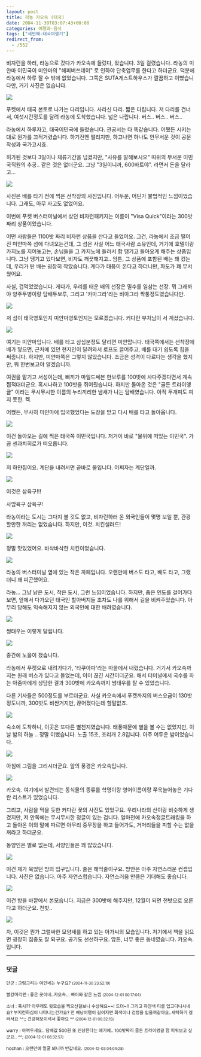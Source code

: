 ```yaml
---
layout: post
title: 라농 카오속 (태국)
date: 2004-11-30T03:07:43+00:00
categories: 여행과-음식
tags: ["세번째-태국여행기"]
redirect_from:
  - /552
---
```


비자런을 하러, 라농으로 갔다가 카오속에 들렀다, 왔습니다. 3일 걸렸습니다. 라농의 미얀마 이민국이 미얀마의 "해피버쓰데이" 로 인하야 단축업무를 한다고 하더군요. 덕분에 라농에서 하루 잘 수 밖에 없었습니다. 그쪽은 SUTA게스트하우스가 깔끔하고 이뻤습니다만, 거기 사진은 없습니다.

![ ](/assets/media/uploads_2004_11_PICT2028.jpg)

푸켓에서 태국 본토로 나가는 다리입니다. 사라신 다리. 짧은 다립니다. 저 다리를 건너서, 여섯시간정도를 달려 라농에 도착했습니다. 넓은 나랍니다. 버스.. 버스.. 버스..

라농에서 하루자고, 태국이민국에 들렀습니다. 관공서는 다 똑같습니다. 어쨌든 시키는 대로 뭔가를 끄적거렸습니다. 하기전엔 떨리지만, 하고나면 하나도 안무서운 것이 공문작성과 국가고시죠.

허가된 것보다 3일이나 체류기간을 넘겼지만, "사유를 말해보시오" 따위의 무서운 이민국직원의 추궁.. 같은 것은 없더군요. 그냥 "3일이니까, 600바트야". 라면서 돈을 달라고...

![ ](/assets/media/uploads_2004_11_PICT2038.jpg)

사진은 배를 타기 전에 찍은 선착장의 사진입니다. 어두운, 어딘가 불법적인 느낌이었습니다. 그래도, 아무 사고도 없었어요.

이번에 푸켓 버스터미널에서 샀던 비자런패키지는 이름이 "Visa Quick"이라는 300밧 짜리 상품이었습니다.

어떤 사람들은 1100밧 짜리 비자런 상품을 산다고 들었어요. 그건, 라농에서 조금 떨어진 미얀마쪽 섬에 다녀오는건데, 그 섬은 사실 어느 태국사람 소유인데, 거기에 호텔이랑 카지노를 지어놓고는, 손님들을 그 카지노에 들러서 함 땡기고 돌아오게 해주는 상품입니다. 그냥 땡기고 있다보면, 비자도 깨끗해지고.. 암튼, 그 상품에 포함된 배는 꽤 컸는데, 우리가 탄 배는 굉장히 작았습니다. 게다가 태풍이 온다고 하더니만, 파도가 꽤 무서웠어요.

사실, 겁먹었었습니다. 게다가, 우리를 태운 배의 선장은 밀수를 일삼는 선장. 뭐 그래봐야 양주두병이랑 담배두보루, 그리고 '카마그라'라는 비아그라 짝퉁정도였습니다만.

![ ](/assets/media/uploads_2004_11_PICT2040.jpg)

저 섬이 태국영토인지 미얀마영토인지는 모르겠습니다. 커다란 부처님이 서 계셨습니다.

![ ](/assets/media/uploads_2004_11_PICT2041.jpg)

여기는 미얀마입니다. 배를 타고 삼십분정도 달리면 미얀맙니다. 태국쪽에서는 선착장에 배가 닿으면, 근처에 있던 현지인이 달려와서 로프도 끌어주고, 배를 대기 쉽도록 힘을 써줍니다. 하지만, 미얀마쪽은 그렇지 않았습니다. 조금은 성격이 다르다는 생각을 했지만, 뭐 한번보고야 알겠습니까.

여권을 맡기고 서성이는데, 삐끼가 마일드쎄븐 한보루를 100밧에 사다주겠다면서 계속 찝적대더군요. 혹시나하고 100밧을 쥐어줬습니다. 하지만 돌아온 것은 "골든 트라이앵글" 이라는 무시무시한 이름의 누리끼리한 냄새가 나는 담배였습니다. 아직 두개피도 피지 못한. 켁.

어쨌든, 무사히 미얀마에 입국했었다는 도장을 받고 다시 배를 타고 돌아옵니다.

![ ](/assets/media/uploads_2004_11_PICT2043.jpg)

이건 돌아오는 길에 찍은 태국쪽 이민국입니다. 저거이 바로 "물위에 떠있는 이민국". 가끔 센과치히로가 떠오릅니다.

![ ](/assets/media/uploads_2004_11_PICT2046.jpg)

저 하얀집이요. 계단을 내려서면 곧바로 물입니다. 어쩌자는 계단일까.

![ ](/assets/media/uploads_2004_11_PICT2047.jpg)

이것은 삼육구!!!

사암육구 삼육구!

라농이라는 도시는 그다지 볼 것도 없고, 비자런하러 온 외국인들이 몇명 보일 뿐, 관광할만한 꺼리는 없었습니다. 하지만, 이것. 치킨샐러드!

![ ](/assets/media/uploads_2004_11_PICT2054.jpg)

정말 맛있었어요. 바삭바삭한 치킨이었습니다.

![ ](/assets/media/uploads_2004_11_PICT2058.jpg)

라농의 버스터미널 옆에 있는 작은 까페입니다. 오랜만에 버스도 타고, 배도 타고, 그랬더니 꽤 피곤했어요.

라농... 그냥 낡은 도시, 작은 도시, 그런 느낌이었습니다. 하지만, 좁은 인도를 걸어가다보면, 앞에서 다가오던 태국인 할아버지들 조차도 나를 위해서 길을 비켜주었습니다. 아무리 당해도 익숙해지지 않는 외국인에 대한 배려였습니다.

![ ](/assets/media/uploads_2004_11_PICT2087.jpg)

썽태우는 이렇게 달립니다.

![ ](/assets/media/uploads_2004_11_PICT2093.jpg)

중간에 노을이 졌습니다.

라농에서 푸켓으로 내려가다가, '타쿠아파'라는 마을에서 내렸습니다. 거기서 카오속까지는 원래 버스가 있다고 들었는데, 이미 끊긴 시간이더군요. 해서 터미널에서 국수를 파는 아줌마에게 상담한 결과 300밧에 카오속까지 썽태우를 탈 수 있었습니다.

다른 기사들은 500정도를 부르더군요. 사실 카오속에서 푸켓까지의 버스요금이 130밧정도니까, 300밧도 비싼거지만, 끊어졌다는데 할말없죠.

![ ](/assets/media/uploads_2004_11_PICT2097.jpg)

숙소에 도착하니, 이곳은 또다른 별천지였습니다. 태풍때문에 별을 볼 수는 없었지만, 이날 밤의 하늘 .. 정말 이뻤습니다. 노출 15초, 조리개 2.8입니다. 아주 어두운 밤이었습니다.

![ ](/assets/media/uploads_2004_11_PICT2101.jpg)

아침에 그림을 그리시더군요. 앞의 풍경은 카오속입니다.

![ ](/assets/media/uploads_2004_11_PICT2103.jpg)

카오속. 여기에서 발견되는 동식물의 종류를 학명이랑 영어이름이랑 쭈욱늘어놓은 기다란 리스트가 있었습니다.

그리고, 사람을 먹을 듯한 커다란 꽃의 사진도 있었구요. 우리나라의 산이랑 비슷하게 생겼지만, 저 안쪽에는 무시무시한 정글이 있는 겁니다. 얼마전에 카오속정글트래킹을 하고 돌아온 이의 말에 따르면 아무리 중무장을 하고 들어가도, 거머리들을 피할 수는 없을꺼라고 하더군요.

동양인은 별로 없는데, 서양인들은 꽤 많았습니다.

![ ](/assets/media/uploads_2004_11_PICT2108.jpg)

이건 제가 묵었던 방의 입구입니다. 줄은 해먹줄이구요. 방안은 아주 자연스러운 컨셉입니다. 사진은 없습니다. 아주 자연스럽습니다. 자연스러움 만큼은 기대해도 좋습니다.

![ ](/assets/media/uploads_2004_11_PICT2111.jpg)

이건 방을 바깥에서 본모습니다. 지금은 300밧에 해주지만, 12월이 되면 천밧으로 오른다고 하더군요. 천밧..

![ ](/assets/media/uploads_2004_11_PICT2115.jpg)

자, 이것은 뭔가 그럴싸한 모양새를 하고 있는 아가씨의 모습입니다. 저기에서 책을 읽으면 굉장히 집중도 잘 되구요. 공기도 선선하구요. 암튼, 너무 좋은 동네였습니다. 카오속. 입니다.

* * *

### 댓글



<!--- cmt:924 --->
<!--- mail: --->
<!--- parent:0 --->

<small class=comment>단군 : 그림그리는 여인네는 누구요? <small>(2004-11-30 23:52:19)</small></small>


<!--- cmt:925 --->
<!--- mail: --->
<!--- parent:0 --->

<small class=comment>빨강머리앤 : 좋은  곳이네..카오속... 빠이와 같은 느낌 <small>(2004-12-01 00:17:04)</small></small>


<!--- cmt:926 --->
<!--- mail: --->
<!--- parent:0 --->

<small class=comment>소녀 : 혹시?? 아무래도 뒷모습을 찍으신걸보니 수상해요~~! 드뎌~!! 그리고 하얀색 티를 입고다니시네요?  부지런하심이 나타나는건가요?  전 배낭여행이 길어지면 회색이나 검정을 입을꺼같아요..세탁하기 겔러서요 ^^;; 건강해보이셔서 좋아요 ^^ <small>(2004-12-01 00:32:15)</small></small>


<!--- cmt:927 --->
<!--- mail: --->
<!--- parent:0 --->

<small class=comment>warry : 아껴두세요.. 담배값 500원 또 인상한다는 얘기에.. 100밧짜리 골든 트라이앵글 함 피워보고 싶군요.. ^^; <small>(2004-12-01 08:32:57)</small></small>


<!--- cmt:928 --->
<!--- mail: --->
<!--- parent:0 --->

<small class=comment>hochan : 오랜만에 얼굴 뵈니까 반갑네요. <small>(2004-12-03 04:04:28)</small></small>

